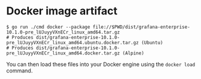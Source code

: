 # Docker image artifact

```
$ go run ./cmd docker --package file://$PWD/dist/grafana-enterprise-10.1.0-pre_lUJuyyVXnECr_linux_amd64.tar.gz
# Produces dist/grafana-enterprise-10.1.0-pre_lUJuyyVXnECr_linux_amd64.ubuntu.docker.tar.gz (Ubuntu)
# Produces dist/grafana-enterprise-10.1.0-pre_lUJuyyVXnECr_linux_amd64.docker.tar.gz (Alpine)
```

You can then load these files into your Docker engine using the `docker load` command.
